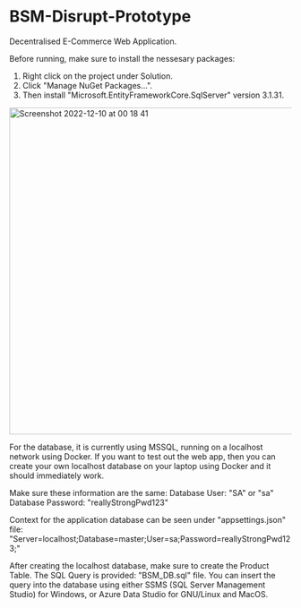 # BSM-Disrupt-Prototype
 Decentralised E-Commerce Web Application.

Before running, make sure to install the nessesary packages:

1. Right click on the project under Solution.
2. Click "Manage NuGet Packages...".
3. Then install "Microsoft.EntityFrameworkCore.SqlServer" version 3.1.31.

<img width="584" alt="Screenshot 2022-12-10 at 00 18 41" src="https://user-images.githubusercontent.com/56122446/206745861-04c9301f-2f82-4db6-8061-7b93ce1f4656.png">


For the database, it is currently using MSSQL, running on a localhost network using Docker. If you want to test out the web app, then you can create your own localhost database on your laptop using Docker and it should immediately work.

Make sure these information are the same:
Database User: "SA" or "sa"
Database Password: "reallyStrongPwd123"

Context for the application database can be seen under "appsettings.json" file:
"Server=localhost;Database=master;User=sa;Password=reallyStrongPwd123;"

After creating the localhost database, make sure to create the Product Table. The SQL Query is provided:
"BSM_DB.sql" file. You can insert the query into the database using either SSMS (SQL Server Management Studio) for Windows, or Azure Data Studio for GNU/Linux and MacOS.



